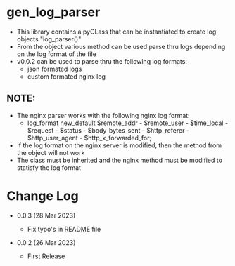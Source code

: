 # gen_log_parser
- This library contains a pyCLass that can be instantiated to create log objects "log_parser()"
- From the object various method can be used parse thru logs depending on the log format of the file
- v0.0.2 can be used to parse thru the following log formats:
  - json formated logs
  - custom formated nginx log

## NOTE:
- The nginx parser works with the following nginx log format:
  - log_format new_default $remote_addr - $remote_user - $time_local - $request - $status - $body_bytes_sent - $http_referer - $http_user_agent - $http_x_forwarded_for;
- If the log format on the nginx server is modified, then the method from the object will not work
- The class must be inherited and the nginx method must be modified to statisfy the log format



# Change Log

- 0.0.3 (28 Mar 2023)
  - Fix typo's in README file

- 0.0.2 (26 Mar 2023)
  - First Release
